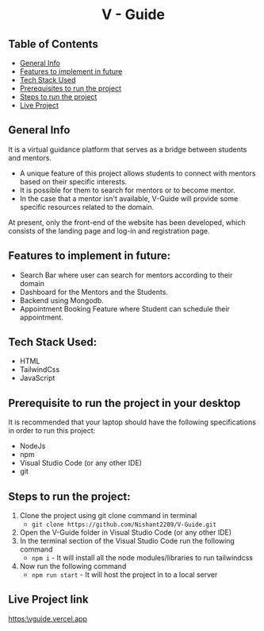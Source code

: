# <p align="center">V - Guide</p>

## Table of Contents
- [General Info](#general_info)
- [Features to implement in future](#features_for_future)
- [Tech Stack Used](#tech)
- [Prerequisites to run the project](#prerequisites)
- [Steps to run the project](#steps)
- [Live Project](#live)

## General Info
It is a virtual guidance platform that serves as a bridge between students and mentors. 
- A unique feature of this project allows students to connect with mentors based on their specific interests. 
- It is possible for them to search for mentors or to become mentor. 
- In the case that a mentor isn't available, V-Guide will provide some specific resources related to the domain.

At present, only the front-end of the website has been developed, which consists of the landing page and log-in and registration page.

## Features to implement in future:
- Search Bar where user can search for mentors according to their domain
- Dashboard for the Mentors and the Students.
- Backend using Mongodb.
- Appointment Booking Feature where Student can schedule their appointment.

## Tech Stack Used:
- HTML
- TailwindCss
- JavaScript

## Prerequisite to run the project in your desktop
It is recommended that your laptop should have the following specifications in order to run this project:
- NodeJs
- npm 
- Visual Studio Code (or any other IDE)
- git

## Steps to run the project:
1. Clone the project using git clone command in terminal
   - ```git clone https://github.com/Nishant2209/V-Guide.git ```
2. Open the V-Guide folder in Visual Studio Code (or any other IDE)
3. In the terminal section of the Visual Studio Code run the following command 
   - ```npm i``` - It will install all the node modules/libraries to run tailwindcss 
4. Now run the following command
   - ```npm run start``` - It will host the project in to a local server

## Live Project link
[https:\\vguide.vercel.app](https://vguide.vercel.app/)
